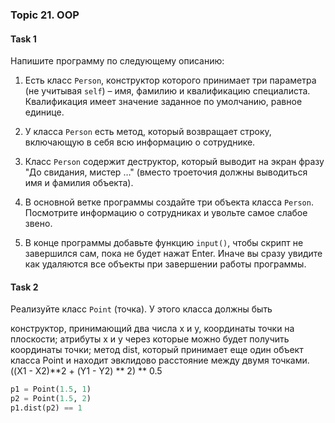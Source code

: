 ### Topic 21. OOP

#### Task 1
Напишите программу по следующему описанию:

1) Есть класс `Person`, конструктор которого принимает три параметра (не учитывая `self`) – имя, фамилию и квалификацию специалиста. Квалификация имеет значение заданное по умолчанию, равное единице.

2) У класса `Person` есть метод, который возвращает строку, включающую в себя всю информацию о сотруднике.

3) Класс `Person` содержит деструктор, который выводит на экран фразу "До свидания, мистер …" (вместо троеточия должны выводиться имя и фамилия объекта).

4) В основной ветке программы создайте три объекта класса `Person`. Посмотрите информацию о сотрудниках и увольте самое слабое звено.

4) В конце программы добавьте функцию `input()`, чтобы скрипт не завершился сам, пока не будет нажат Enter. Иначе вы сразу увидите как удаляются все объекты при завершении работы программы.

#### Task 2
Реализуйте класс `Point` (точка). У этого класса должны быть

конструктор, принимающий два числа x и y, координаты точки на плоскости;
атрибуты x и y через которые можно будет получить координаты точки;
метод dist, который принимает еще один объект класса Point и находит эвклидово расстояние между двумя точками.
((X1 - X2)**2 + (Y1 - Y2) ** 2) ** 0.5

```python
p1 = Point(1.5, 1)
p2 = Point(1.5, 2)
p1.dist(p2) == 1
```
